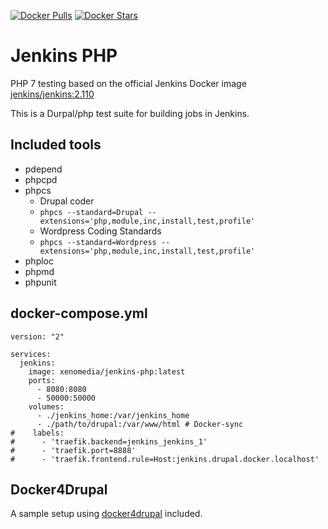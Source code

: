 [![Docker Pulls](https://img.shields.io/docker/pulls/michaelpporter/jenkins-php.svg)](https://hub.docker.com/r/michaelpporter/jenkins-php)
[![Docker Stars](https://img.shields.io/docker/stars/michaelpporter/jenkins-php.svg)](https://hub.docker.com/r/michaelpporter/jenkins-php)

# Jenkins PHP

PHP 7 testing based on the official Jenkins Docker image [jenkins/jenkins:2.110](https://hub.docker.com/r/jenkins/jenkins/)

This is a Durpal/php test suite for building jobs in Jenkins.

## Included tools

- pdepend
- phpcpd
- phpcs
    + Drupal coder
    + `phpcs --standard=Drupal --extensions='php,module,inc,install,test,profile'`
    + Wordpress Coding Standards
    + `phpcs --standard=Wordpress --extensions='php,module,inc,install,test,profile'`
- phploc
- phpmd
- phpunit

## docker-compose.yml

```
version: "2"

services:
  jenkins:
    image: xenomedia/jenkins-php:latest
    ports:
      - 8080:8080
      - 50000:50000
    volumes:
      - ./jenkins_home:/var/jenkins_home
      - ./path/to/drupal:/var/www/html # Docker-sync
#    labels:
#      - 'traefik.backend=jenkins_jenkins_1'
#      - 'traefik.port=8888'
#      - 'traefik.frontend.rule=Host:jenkins.drupal.docker.localhost'
```

## Docker4Drupal

A sample setup using [docker4drupal](https://github.com/wodby/docker4drupal) included.
